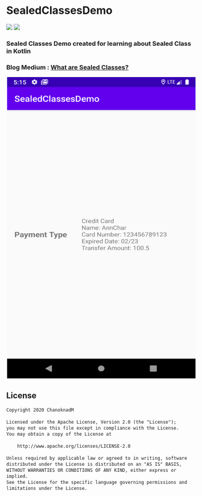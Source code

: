# SealedClassesDemo

[![](https://img.shields.io/badge/Platform-Android-blue.svg)](https://jitpack.io/#annchar/SealedClassesDemo)
[![](https://img.shields.io/badge/License-Apache_v2.0-blue.svg)](http://www.apache.org/licenses/LICENSE-2.0)

### Sealed Classes Demo created for learning about Sealed Class in Kotlin
### **Blog Medium** : [What are Sealed Classes?](https://medium.com/@annchar/what-are-sealed-classes-9a58f5ed4de8)

<p align="center">
<img src="./screenshot/screenshot.png" width="500" height="800" />
</p>

## License

```
Copyright 2020 ChanoknadM

Licensed under the Apache License, Version 2.0 (the "License");
you may not use this file except in compliance with the License.
You may obtain a copy of the License at

    http://www.apache.org/licenses/LICENSE-2.0

Unless required by applicable law or agreed to in writing, software
distributed under the License is distributed on an "AS IS" BASIS,
WITHOUT WARRANTIES OR CONDITIONS OF ANY KIND, either express or implied.
See the License for the specific language governing permissions and
limitations under the License.
```
